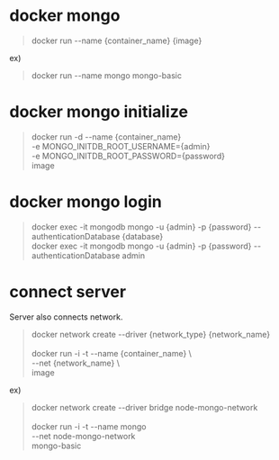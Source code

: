 # docker mongo
> docker run --name {container_name} {image}

ex) 
> docker run --name mongo mongo-basic

# docker mongo initialize
> docker run -d --name {container_name} \
> -e MONGO_INITDB_ROOT_USERNAME={admin} \
> -e MONGO_INITDB_ROOT_PASSWORD={password} \
> image

# docker mongo login 
> docker exec -it mongodb mongo -u {admin} -p {password} --authenticationDatabase {database}
> \
> docker exec -it mongodb mongo -u {admin} -p {password} --authenticationDatabase admin

# connect server
 Server also connects network.
> docker network create --driver {network_type} {network_name} \
> \
> docker run -i -t --name {container_name} \     
> --net {network_name} \                                  
> image                         

ex)
> docker network create --driver bridge node-mongo-network \
> \
> docker run -i -t --name mongo \
> --net node-mongo-network \
> mongo-basic


